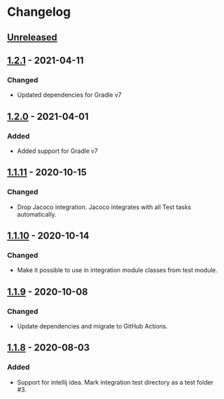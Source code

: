 # Changelog

## [Unreleased]

## [1.2.1] - 2021-04-11
### Changed
- Updated dependencies for Gradle v7

## [1.2.0] - 2021-04-01
### Added
- Added support for Gradle v7

## [1.1.11] - 2020-10-15
### Changed
- Drop Jacoco integration. Jacoco integrates with all Test tasks automatically.

## [1.1.10] - 2020-10-14
### Changed
- Make it possible to use in integration module classes from test module.

## [1.1.9] - 2020-10-08
### Changed
- Update dependencies and migrate to GitHub Actions.

## [1.1.8] - 2020-08-03
### Added
- Support for intellij idea. Mark integration test directory as a test folder #3.

[Unreleased]: https://github.com/coditory/gradle-integration-test-plugin/compare/v1.2.1...HEAD
[1.2.1]: https://github.com/coditory/gradle-integration-test-plugin/compare/v1.2.0...v1.2.1
[1.2.0]: https://github.com/coditory/gradle-integration-test-plugin/compare/v1.1.11...v1.2.0
[1.1.11]: https://github.com/coditory/gradle-integration-test-plugin/compare/v1.1.10...v1.1.11
[1.1.10]: https://github.com/coditory/gradle-integration-test-plugin/compare/v1.1.9...v1.1.10
[1.1.9]: https://github.com/coditory/gradle-integration-test-plugin/compare/v1.1.8...v1.1.9
[1.1.8]: https://github.com/coditory/gradle-integration-test-plugin/compare/v1.1.7...v1.1.8